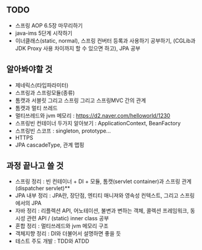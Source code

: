 ## TODO
* 스프링 AOP 6.5장 마무리하기
* java-ims 5단계 시작하기
* 이너클래스(static, normal), 스프링 컨버터 등록과 사용하기 공부하기, (CGLib과 JDK Proxy 사용 차이까지 할 수 있으면 하고), JPA 공부
  
## 알아봐야할 것
* 제네릭스(타입파라미터)
* 스프링과 스프링모듈(종류)
* 톰캣과 서블릿 그리고 스프링 그리고 스프링MVC 간의 관계
* 톰캣과 멀티 쓰레드
* 멀티쓰레드와 jvm 메모리 : https://d2.naver.com/helloworld/1230
* 스프링빈 컨테이너 두가지 알아보기 : ApplicationContext, BeanFactory
* 스프링빈 스코프 : singleton, prototype...
* HTTPS
* JPA cascadeType, 관계 맵핑
  
## 과정 끝나고 쓸 것
* 스프링 정리 : 빈 컨테이너 + DI + 모듈, 톰캣(servlet container)과 스프링 관계(dispatcher servlet)**
* JPA 내부 정리 : JPA란, 장단점, 엔티티 매니져와 영속성 컨텍스트, 그리고 스프링에서의 JPA
* 자바 정리 : 리플렉션 API, 어노테이션, 불변과 변하는 객체, 콜렉션 프레임워크, 동시성 관련 API / (static) inner class 공부
* 혼합 정리 : 멀티쓰레드와 jvm 메모리 구조
* 객체지향 정리 : DI와 더불어서 설명하면 좋을 듯 
* 테스트 주도 개발 : TDD와 ATDD